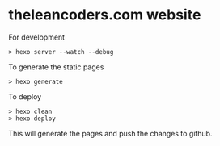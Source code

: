 # theleancoders.com website

For development

```
> hexo server --watch --debug
```

To generate the static pages

```
> hexo generate
```

To deploy 

```
> hexo clean
> hexo deploy
```

This will generate the pages and push the changes to github.